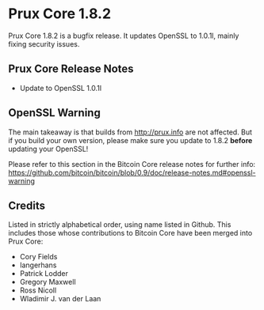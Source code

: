 # Prux Core 1.8.2

Prux Core 1.8.2 is a bugfix release. It updates OpenSSL to 1.0.1l, mainly fixing security issues.

## Prux Core Release Notes

* Update to OpenSSL 1.0.1l


## OpenSSL Warning

The main takeaway is that builds from http://prux.info are not affected. But if you build your own version,
please make sure you update to 1.8.2 **before** updating your OpenSSL!

Please refer to this section in the Bitcoin Core release notes for further info: https://github.com/bitcoin/bitcoin/blob/0.9/doc/release-notes.md#openssl-warning


## Credits

Listed in strictly alphabetical order, using name listed in Github. This
includes those whose contributions to Bitcoin Core have been merged
into Prux Core:

* Cory Fields
* langerhans
* Patrick Lodder
* Gregory Maxwell
* Ross Nicoll
* Wladimir J. van der Laan
